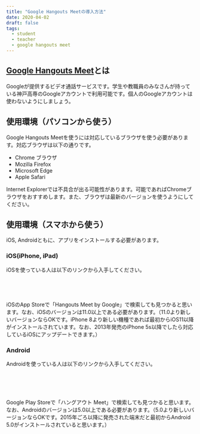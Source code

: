 ```yaml
---
title: "Google Hangouts Meetの導入方法"
date: 2020-04-02
draft: false
tags: 
  - student
  - teacher
  - google hangouts meet
---
```


## [Google Hangouts Meet](https://meet.google.com)とは
Googleが提供するビデオ通話サービスです。学生や教職員のみなさんが持っている神戸高専のGoogleアカウントで利用可能です。個人のGoogleアカウントは使わないようにしましょう。

## 使用環境（パソコンから使う）
Google Hangouts Meetを使うには対応しているブラウザを使う必要があります。対応ブラウザは以下の通りです。

- Chrome ブラウザ
- Mozilla Firefox
- Microsoft Edge
- Apple Safari

Internet Explorerでは不具合が出る可能性があります。可能であればChromeブラウザをおすすめします。また、ブラウザは最新のバージョンを使うようにしてください。

## 使用環境（スマホから使う）
iOS, Androidともに、アプリをインストールする必要があります。

### iOS(iPhone, iPad)
iOSを使っている人は以下のリンクから入手してください。

<a href="https://apps.apple.com/us/app/hangouts-meet-by-google/id1013231476?mt=8" style="display:inline-block;overflow:hidden;background:url(https://linkmaker.itunes.apple.com/ja-jp/badge-lrg.svg?releaseDate=2017-02-27&kind=iossoftware&bubble=ios_apps) no-repeat;width:135px;height:45px;"></a>

iOSのApp Storeで「Hangouts Meet by Google」で検索しても見つかると思います。なお、iOSのバージョンは11.0以上である必要があります。（11.0より新しいバージョンならOKです。iPhone 8より新しい機種であれば最初からiOS11以降がインストールされています。なお、2013年発売のiPhone 5s以降でしたら対応しているiOSにアップデートできます。）


### Android
Androidを使っている人は以下のリンクから入手してください。

<a href="https://play.google.com/store/apps/details?id=com.google.android.apps.meetings&hl=ja&pcampaignid=pcampaignidMKT-Other-global-all-co-prtnr-py-PartBadge-Mar2515-1" style="display:inline-block;overflow:hidden;background:url(https://play.google.com/intl/us-en/badges/static/images/badges/ja_badge_web_generic.png) no-repeat;width:150px;height:55px;background-size: cover;"></a>

Google Play Storeで「ハングアウト Meet」で検索しても見つかると思います。なお、Androidのバージョンは5.0以上である必要があります。（5.0より新しいバージョンならOKです。2015年ごろ以降に発売された端末だと最初からAndroid 5.0がインストールされていると思います。）


